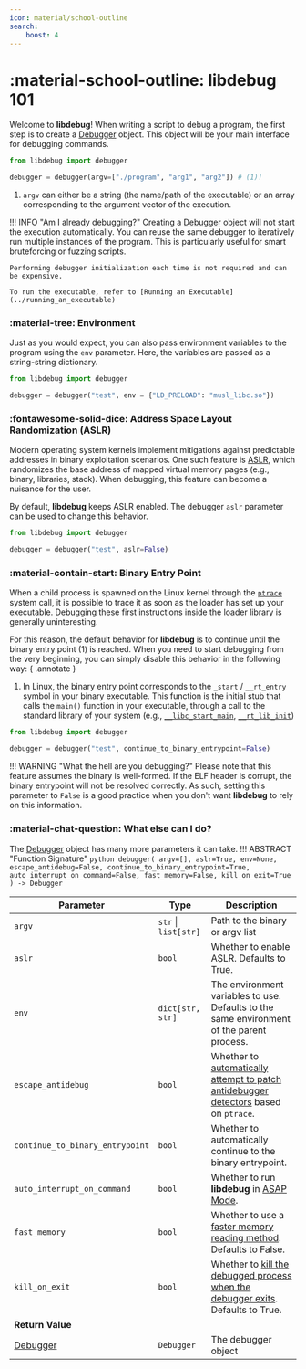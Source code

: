 ```yaml
---
icon: material/school-outline
search:
    boost: 4
---
```

# :material-school-outline: **libdebug** 101
Welcome to **libdebug**! When writing a script to debug a program, the first step is to create a [Debugger](../../from_pydoc/generated/debugger/debugger/) object. This object will be your main interface for debugging commands.

```python
from libdebug import debugger

debugger = debugger(argv=["./program", "arg1", "arg2"]) # (1)!
```

1. `argv` can either be a string (the name/path of the executable) or an array corresponding to the argument vector of the execution.

!!! INFO "Am I already debugging?"
    Creating a [Debugger](../../from_pydoc/generated/debugger/debugger/) object will not start the execution automatically. You can reuse the same debugger to iteratively run multiple instances of the program. This is particularly useful for smart bruteforcing or fuzzing scripts.

    Performing debugger initialization each time is not required and can be expensive.

    To run the executable, refer to [Running an Executable](../running_an_executable)

### :material-tree: Environment
Just as you would expect, you can also pass environment variables to the program using the `env` parameter. Here, the variables are passed as a string-string dictionary.

```python
from libdebug import debugger

debugger = debugger("test", env = {"LD_PRELOAD": "musl_libc.so"})
```

### :fontawesome-solid-dice: Address Space Layout Randomization (ASLR)
Modern operating system kernels implement mitigations against predictable addresses in binary exploitation scenarios. One such feature is [ASLR](https://en.wikipedia.org/wiki/Address_space_layout_randomization), which randomizes the base address of mapped virtual memory pages (e.g., binary, libraries, stack). When debugging, this feature can become a nuisance for the user.

By default, **libdebug** keeps ASLR enabled. The debugger `aslr` parameter can be used to change this behavior.

```python
from libdebug import debugger

debugger = debugger("test", aslr=False)
```

### :material-contain-start: Binary Entry Point
When a child process is spawned on the Linux kernel through the [`ptrace`](https://man7.org/linux/man-pages/man2/ptrace.2.html) system call, it is possible to trace it as soon as the loader has set up your executable. Debugging these first instructions inside the loader library is generally uninteresting.

For this reason, the default behavior for **libdebug** is to continue until the binary entry point (1) is reached. When you need to start debugging from the very beginning, you can simply disable this behavior in the following way:
{ .annotate }

1. In Linux, the binary entry point corresponds to the `_start` / `__rt_entry` symbol in your binary executable. This function is the initial stub that calls the `main()` function in your executable, through a call to the standard library of your system (e.g., [`__libc_start_main`](https://refspecs.linuxbase.org/LSB_3.0.0/LSB-PDA/LSB-PDA/baselib---libc-start-main-.html), [`__rt_lib_init`](https://developer.arm.com/documentation/dui0475/m/the-c-and-c---library-functions-reference/--rt-entry))

```python
from libdebug import debugger

debugger = debugger("test", continue_to_binary_entrypoint=False)
```

!!! WARNING "What the hell are you debugging?"
    Please note that this feature assumes the binary is well-formed. If the ELF header is corrupt, the binary entrypoint will not be resolved correctly. As such, setting this parameter to `False` is a good practice when you don't want **libdebug** to rely on this information.

### :material-chat-question: What else can I do?
The [Debugger](../../from_pydoc/generated/debugger/debugger/) object has many more parameters it can take.
!!! ABSTRACT "Function Signature"
    ```python
    debugger(
        argv=[],
        aslr=True,
        env=None,
        escape_antidebug=False,
        continue_to_binary_entrypoint=True,
        auto_interrupt_on_command=False,
        fast_memory=False,
        kill_on_exit=True
    ) -> Debugger
    ```

| Parameter | Type | Description |
| --- | --- | --- |
| `argv` | `str` \| `list[str]` | Path to the binary or argv list |
| `aslr` | `bool` | Whether to enable ASLR. Defaults to True. |
| `env` | `dict[str, str]` | The environment variables to use. Defaults to the same environment of the parent process. |
| `escape_antidebug` | `bool` | Whether to [automatically attempt to patch antidebugger detectors](../../quality_of_life/anti_debugging) based on `ptrace`. |
| `continue_to_binary_entrypoint` | `bool` | Whether to automatically continue to the binary entrypoint. |
| `auto_interrupt_on_command` | `bool` | Whether to run **libdebug** in [ASAP Mode](../command_queue). |
| `fast_memory` | `bool` | Whether to use a [faster memory reading method](../memory_access#faster-memory-access). Defaults to False. |
| `kill_on_exit` | `bool` | Whether to [kill the debugged process when the debugger exits](../kill_and_post_mortem). Defaults to True. |
| **Return Value** |
|[Debugger](../../from_pydoc/generated/debugger/debugger/) | `Debugger` | The debugger object |